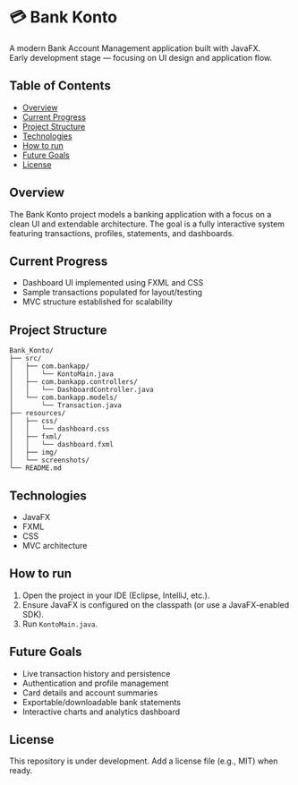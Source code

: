# 💳 Bank Konto

A modern Bank Account Management application built with JavaFX.  
Early development stage — focusing on UI design and application flow.

## Table of Contents
- [Overview](#overview)
- [Current Progress](#current-progress)
- [Project Structure](#project-structure)
- [Technologies](#technologies)
- [How to run](#how-to-run)
- [Future Goals](#future-goals)
- [License](#license)

## Overview
The Bank Konto project models a banking application with a focus on a clean UI and extendable architecture. The goal is a fully interactive system featuring transactions, profiles, statements, and dashboards.

## Current Progress
- Dashboard UI implemented using FXML and CSS  
- Sample transactions populated for layout/testing  
- MVC structure established for scalability

## Project Structure
```
Bank_Konto/
├── src/
│   ├── com.bankapp/
│   │   └── KontoMain.java
│   ├── com.bankapp.controllers/
│   │   └── DashboardController.java
│   └── com.bankapp.models/
│       └── Transaction.java
├── resources/
│   ├── css/
│   │   └── dashboard.css
│   ├── fxml/
│   │   └── dashboard.fxml
│   ├── img/
│   └── screenshots/
└── README.md
```

## Technologies
- JavaFX  
- FXML  
- CSS  
- MVC architecture

## How to run
1. Open the project in your IDE (Eclipse, IntelliJ, etc.).  
2. Ensure JavaFX is configured on the classpath (or use a JavaFX-enabled SDK).  
3. Run `KontoMain.java`.

## Future Goals
- Live transaction history and persistence  
- Authentication and profile management  
- Card details and account summaries  
- Exportable/downloadable bank statements  
- Interactive charts and analytics dashboard

## License
This repository is under development. Add a license file (e.g., MIT) when ready.
